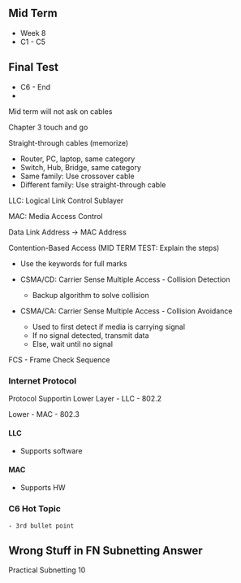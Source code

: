 ## Mid Term

- Week 8
- C1 - C5

## Final Test

- C6 - End
- 

Mid term will not ask on cables

Chapter 3 touch and go

Straight-through cables (memorize)

- Router, PC, laptop, same category
- Switch, Hub, Bridge, same category
- Same family: Use crossover cable
- Different family: Use straight-through cable

LLC: Logical Link Control Sublayer

MAC: Media Access Control

Data Link Address -> MAC Address

Contention-Based Access (MID TERM TEST: Explain the steps)

- Use the keywords for full marks

- CSMA/CD: Carrier Sense Multiple Access - Collision Detection
  - Backup algorithm to solve collision
- CSMA/CA: Carrier Sense Multiple Access - Collision Avoidance
  - Used to first detect if media is carrying signal
  - If no signal detected, transmit data
  - Else, wait until no signal

FCS - Frame Check Sequence

### Internet Protocol

Protocol Supportin Lower Layer - LLC - 802.2

Lower - MAC - 802.3 

#### LLC

- Supports software

#### MAC

- Supports HW

### C6 Hot Topic

	- 3rd bullet point



## Wrong Stuff in FN Subnetting Answer

Practical Subnetting 10